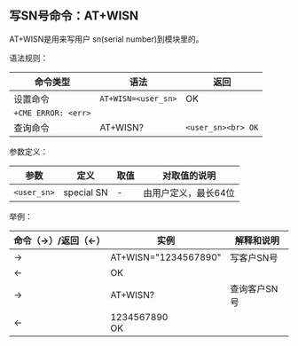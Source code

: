 ## 写SN号命令：AT+WISN

AT+WISN是用来写用户 sn(serial number)到模块里的。

语法规则：

| 命令类型            | 语法                | 返回               |
| ------------------- | ------------------- | ------------------ |
| 设置命令            | `AT+WISN=<user_sn>` | OK                 |
| `+CME ERROR: <err>` |                     |                    |
| 查询命令            | AT+WISN?            | `<user_sn><br> OK` |

 

参数定义：

| 参数        | 定义       | 取值 | 对取值的说明         |
| ----------- | ---------- | ---- | -------------------- |
| `<user_sn>` | special SN | -    | 由用户定义，最长64位 |

 

举例：

| 命令（→）/返回（←） | 实例                 | 解释和说明   |
| ------------------- | -------------------- | ------------ |
| →                   | AT+WISN="1234567890" | 写客户SN号   |
| ←                   | OK                   |              |
| →                   | AT+WISN?             | 查询客户SN号 |
| ←                   | 1234567890 <br>OK    |              |


